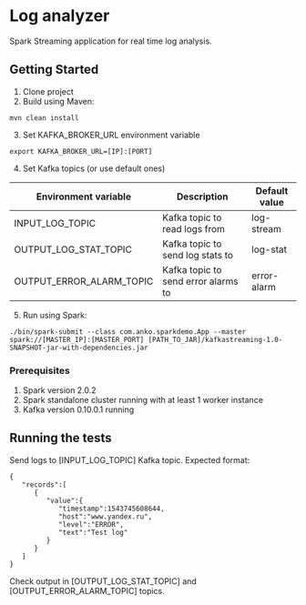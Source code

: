 # Log analyzer

Spark Streaming application for real time log analysis.

## Getting Started

1. Clone project
2. Build using Maven:
```
mvn clean install
```
3. Set KAFKA_BROKER_URL environment variable
```
export KAFKA_BROKER_URL=[IP]:[PORT]
```
4. Set Kafka topics (or use default ones)

Environment variable | Description | Default value
-------------------- |-------------|----------------
INPUT_LOG_TOPIC | Kafka topic to read logs from | log-stream
OUTPUT_LOG_STAT_TOPIC | Kafka topic to send log stats to |  log-stat
OUTPUT_ERROR_ALARM_TOPIC | Kafka topic to send error alarms to | error-alarm


5. Run using Spark:
 ```
 ./bin/spark-submit --class com.anko.sparkdemo.App --master spark://[MASTER_IP]:[MASTER_PORT] [PATH_TO_JAR]/kafkastreaming-1.0-SNAPSHOT-jar-with-dependencies.jar
 ```

### Prerequisites
1. Spark version 2.0.2
2. Spark standalone cluster running with at least 1 worker instance
3. Kafka version 0.10.0.1 running

## Running the tests

Send logs to [INPUT_LOG_TOPIC] Kafka topic. Expected format:
```
{  
   "records":[  
      {  
         "value":{  
            "timestamp":1543745608644,
            "host":"www.yandex.ru",
            "level":"ERROR",
            "text":"Test log"
         }
      }
   ]
}
```
Check output in [OUTPUT_LOG_STAT_TOPIC] and [OUTPUT_ERROR_ALARM_TOPIC] topics.